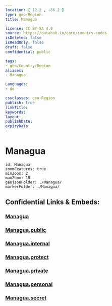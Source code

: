 ```yaml
---
location: [ 12.2 , -86.2 ] 
type: geo-Region
title: Managua

license: CC BY-SA 4.0
source: https://datahub.io/core/country-codes
isDeleted: false
isReadOnly: false
draft: false
confidential: public

tags:
- geo/Country/Region
aliases:
- Managua

Languages:
- de

cssclasses: geo-Region
publish: true
linkTitle: 
keywords: 
layout: 
publishDate: 
expiryDate: 
---
```


# Managua

```leaflet
id: Managua
zoomFeatures: true 
minZoom: 2 
maxZoom: 18
geojsonFolder: ./Managua/
markerFolder: ./Managua/
```


## Confidential Links & Embeds: 

### [Managua](/_Standards/Earth/Continent/America~Central/Nicaragua/departments~Nicaragua/Managua.md) 

### [Managua.public](/_public/Earth/Continent/America~Central/Nicaragua/departments~Nicaragua/Managua.public.md) 

### [Managua.internal](/_internal/Earth/Continent/America~Central/Nicaragua/departments~Nicaragua/Managua.internal.md) 

### [Managua.protect](/_protect/Earth/Continent/America~Central/Nicaragua/departments~Nicaragua/Managua.protect.md) 

### [Managua.private](/_private/Earth/Continent/America~Central/Nicaragua/departments~Nicaragua/Managua.private.md) 

### [Managua.personal](/_personal/Earth/Continent/America~Central/Nicaragua/departments~Nicaragua/Managua.personal.md) 

### [Managua.secret](/_secret/Earth/Continent/America~Central/Nicaragua/departments~Nicaragua/Managua.secret.md)

